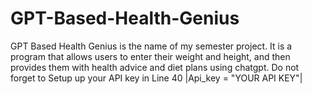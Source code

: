 # GPT-Based-Health-Genius
GPT Based Health Genius is the name of my semester project. It is a program that allows users to enter their weight and height, and then provides them with health advice and diet plans using chatgpt.
Do not forget to Setup up your API key in Line 40 |Api_key = "YOUR API KEY"|
